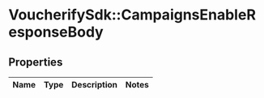 # VoucherifySdk::CampaignsEnableResponseBody

## Properties

| Name | Type | Description | Notes |
| ---- | ---- | ----------- | ----- |

